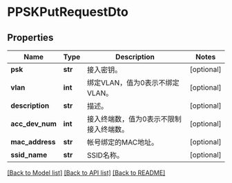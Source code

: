 # PPSKPutRequestDto

## Properties
Name | Type | Description | Notes
------------ | ------------- | ------------- | -------------
**psk** | **str** | 接入密钥。 | [optional] 
**vlan** | **int** | 绑定VLAN，值为0表示不绑定VLAN。 | [optional] 
**description** | **str** | 描述。 | [optional] 
**acc_dev_num** | **int** | 接入终端数，值为0表示不限制接入终端数。 | [optional] 
**mac_address** | **str** | 帐号绑定的MAC地址。 | [optional] 
**ssid_name** | **str** | SSID名称。 | [optional] 

[[Back to Model list]](../README.md#documentation-for-models) [[Back to API list]](../README.md#documentation-for-api-endpoints) [[Back to README]](../README.md)


